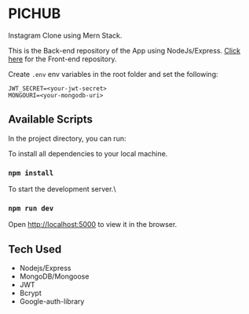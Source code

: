 # PICHUB

Instagram Clone using Mern Stack.

This is the Back-end repository of the App using NodeJs/Express.
[Click here](https://github.com/kenrazalan/instagramclonefrontend) for the Front-end repository.

Create ```.env``` env variables in the root folder and set the following:
```
JWT_SECRET=<your-jwt-secret>
MONGOURI=<your-mongodb-uri>

```

## Available Scripts

In the project directory, you can run:

To install all dependencies to your local machine.

### `npm install`

To start the development server.\

### `npm run dev`

Open [http://localhost:5000](http://localhost:5000) to view it in the browser.


## Tech Used
* Nodejs/Express
* MongoDB/Mongoose
* JWT
* Bcrypt
* Google-auth-library





